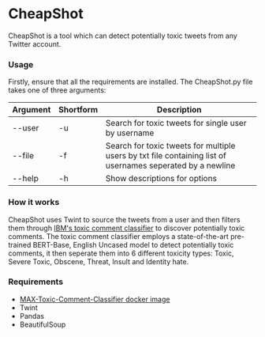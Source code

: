 CheapShot
===
CheapShot is a tool which can detect potentially toxic tweets from any Twitter account.

### Usage
Firstly, ensure that all the requirements are installed. The CheapShot.py file takes one of three arguments:

| Argument | Shortform | Description                                                                                                |
|----------|-----------|------------------------------------------------------------------------------------------------------------|
| --user   | -u        | Search for toxic tweets for single user by username                                                        |
| --file   | -f        | Search for toxic tweets for multiple users by txt file containing list of usernames seperated by a newline |
| --help   | -h        | Show descriptions for options                                                                              |


### How it works
CheapShot uses Twint to source the tweets from a user and then filters them through [IBM's toxic comment classifier](https://github.com/IBM/MAX-Toxic-Comment-Classifier) to discover potentially toxic comments.
The toxic comment classifier employs a state-of-the-art pre-trained BERT-Base, English Uncased model to detect potentially toxic comments, it then seperate them into 6 different toxicity types: Toxic, Severe Toxic, Obscene, Threat, Insult and Identity hate.


### Requirements
* [MAX-Toxic-Comment-Classifier docker image](https://github.com/IBM/MAX-Toxic-Comment-Classifier#deploy-from-docker-hub)
* Twint
* Pandas
* BeautifulSoup
